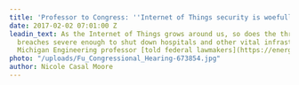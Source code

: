 ```yaml
---
title: 'Professor to Congress: ''Internet of Things security is woefully inadequate'''
date: 2017-02-02 07:01:00 Z
leadin_text: As the Internet of Things grows around us, so does the threat of cybersecurity
  breaches severe enough to shut down hospitals and other vital infrastructure, a
  Michigan Engineering professor [told federal lawmakers](https://energycommerce.house.gov/news-center/press-releases/subcommtech-and-subcmt-examine-recent-cyber-attacks).
photo: "/uploads/Fu_Congressional_Hearing-673854.jpg"
author: Nicole Casal Moore
---
```


